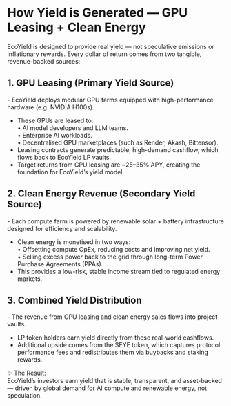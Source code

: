 # How Yield is Generated — GPU Leasing + Clean Energy

EcoYield is designed to provide real yield — not speculative emissions
or inflationary rewards. Every dollar of return comes from two tangible,
revenue-backed sources:

## 1. GPU Leasing (Primary Yield Source)

\- EcoYield deploys modular GPU farms equipped with high-performance
hardware (e.g. NVIDIA H100s).  
- These GPUs are leased to:  
• AI model developers and LLM teams.  
• Enterprise AI workloads.  
• Decentralised GPU marketplaces (such as Render, Akash, Bittensor).  
- Leasing contracts generate predictable, high-demand cashflow, which
flows back to EcoYield LP vaults.  
- Target returns from GPU leasing are ~25–35% APY, creating the
foundation for EcoYield’s yield model.

## 2. Clean Energy Revenue (Secondary Yield Source)

\- Each compute farm is powered by renewable solar + battery
infrastructure designed for efficiency and scalability.  
- Clean energy is monetised in two ways:  
• Offsetting compute OpEx, reducing costs and improving net yield.  
• Selling excess power back to the grid through long-term Power Purchase
Agreements (PPAs).  
- This provides a low-risk, stable income stream tied to regulated
energy markets.

## 3. Combined Yield Distribution

\- The revenue from GPU leasing and clean energy sales flows into
project vaults.  
- LP token holders earn yield directly from these real-world
cashflows.  
- Additional upside comes from the \$EYE token, which captures protocol
performance fees and redistributes them via buybacks and staking
rewards.

✨ The Result:  
EcoYield’s investors earn yield that is stable, transparent, and
asset-backed — driven by global demand for AI compute and renewable
energy, not speculation.
